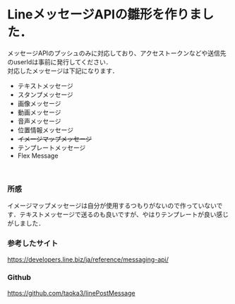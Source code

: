 # LineメッセージAPIの雛形を作りました．
メッセージAPIのプッシュのみに対応しており、アクセストークンなどや送信先のuserIdは事前に発行してください．<br>
対応したメッセージは下記になります．<br>
- テキストメッセージ
- スタンプメッセージ
- 画像メッセージ
- 動画メッセージ
- 音声メッセージ
- 位置情報メッセージ
- <s>イメージマップメッセージ</s>
- テンプレートメッセージ
- Flex Message
<br>

### 所感
イメージマップメッセージは自分が使用するつもりがないので作っていないです．テキストメッセージで送るのも良いですが、やはりテンプレートが良い感じがしました．

### 参考したサイト

https://developers.line.biz/ja/reference/messaging-api/

### Github

https://github.com/taoka3/linePostMessage

